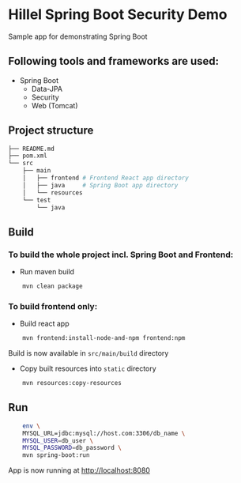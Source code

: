 # Hillel Spring Boot Security Demo
Sample app for demonstrating Spring Boot

## Following tools and frameworks are used:
- Spring Boot
  - Data-JPA
  - Security
  - Web (Tomcat)

## Project structure
```sh
├── README.md
├── pom.xml
└── src
    ├── main
    │   ├── frontend # Frontend React app directory 
    │   ├── java     # Spring Boot app directory
    │   └── resources
    └── test
        └── java

```

## Build

### To build the whole project incl. Spring Boot and Frontend:

- Run maven build
```bash
    mvn clean package
```


### To build frontend only:
- Build react app
```bash
    mvn frontend:install-node-and-npm frontend:npm
```
Build is now available in `src/main/build` directory

- Copy built resources into `static` directory
```bash
    mvn resources:copy-resources
```

## Run
```bash
    env \
    MYSQL_URL=jdbc:mysql://host.com:3306/db_name \ 
    MYSQL_USER=db_user \
    MYSQL_PASSWORD=db_password \
    mvn spring-boot:run
```
App is now running at [http://localhost:8080](http://localhost:8080)
